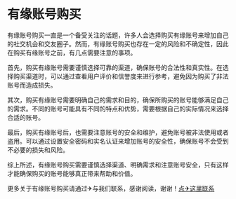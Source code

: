 # 有缘账号购买

有缘账号购买一直是一个备受关注的话题，许多人会选择购买有缘账号来增加自己的社交机会和交友圈子。然而，有缘账号购买也存在一定的风险和不确定性，因此在购买有缘账号之前，有几点需要注意的事项。

首先，购买有缘账号需要谨慎选择可靠的渠道，确保账号的合法性和真实性。在选择购买渠道时，可以通过查看用户评价和信誉度来进行参考，避免因为购买了非法账号而造成损失。

其次，购买有缘账号需要明确自己的需求和目的，确保所购买的账号能够满足自己的需求。不同的账号可能具有不同的特点和优势，需要根据自己的实际情况来选择合适的账号。

最后，购买有缘账号后，也需要注意账号的安全和维护，避免账号被非法使用或者盗用。可以通过设置安全密码和实名认证来增加账号的安全性，确保账号不会受到不必要的损失和风险。

综上所述，有缘账号购买需要谨慎选择渠道、明确需求和注意账号安全，只有这样才能确保购买的账号能够真正带来帮助和价值。

更多关于有缘账号购买请通过✈与我们联系，感谢阅读，谢谢！[点✈这里联系](https://add.k02.cc)
